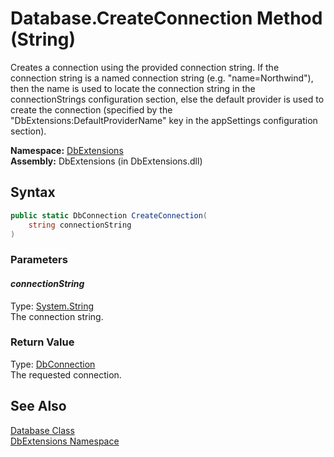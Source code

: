 Database.CreateConnection Method (String)
=========================================
Creates a connection using the provided connection string. If the connection string is a named connection string (e.g. "name=Northwind"), then the name is used to locate the connection string in the connectionStrings configuration section, else the default provider is used to create the connection (specified by the "DbExtensions:DefaultProviderName" key in the appSettings configuration section).

**Namespace:** [DbExtensions][1]  
**Assembly:** DbExtensions (in DbExtensions.dll)

Syntax
------

```csharp
public static DbConnection CreateConnection(
	string connectionString
)
```

### Parameters

#### *connectionString*
Type: [System.String][2]  
The connection string.

### Return Value
Type: [DbConnection][3]  
The requested connection.

See Also
--------
[Database Class][4]  
[DbExtensions Namespace][1]  

[1]: ../README.md
[2]: http://msdn.microsoft.com/en-us/library/s1wwdcbf
[3]: http://msdn.microsoft.com/en-us/library/c790zwhc
[4]: README.md